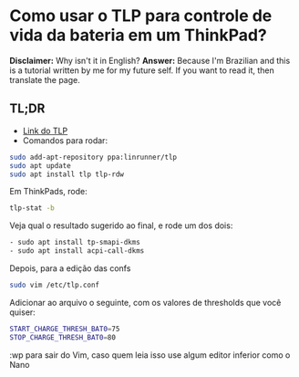 # Como usar o TLP para controle de vida da bateria em um ThinkPad?

**Disclaimer:** Why isn't it in English?
**Answer:** Because I'm Brazilian and this is a tutorial written by me for my future self. If you want to read it, then translate the page.

## TL;DR
- [Link do TLP](https://linrunner.de/tlp/index.html)
- Comandos para rodar:

``` bash
sudo add-apt-repository ppa:linrunner/tlp
sudo apt update
sudo apt install tlp tlp-rdw
```

Em ThinkPads, rode:

``` bash
tlp-stat -b
```

Veja qual o resultado sugerido ao final, e rode um dos dois:
``` bash
- sudo apt install tp-smapi-dkms
- sudo apt install acpi-call-dkms
``` 

Depois, para a edição das confs

``` bash
sudo vim /etc/tlp.conf
```

Adicionar ao arquivo o seguinte, com os valores de thresholds que você quiser:

``` bash
START_CHARGE_THRESH_BAT0=75
STOP_CHARGE_THRESH_BAT0=80
```

:wp para sair do Vim, caso quem leia isso use algum editor inferior como o Nano